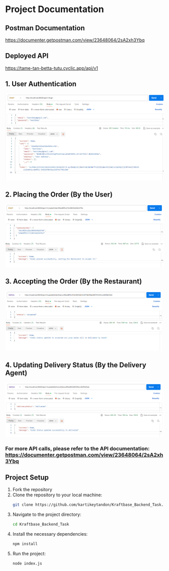 # Project Documentation

## Postman Documentation
https://documenter.getpostman.com/view/23648064/2sA2xh3Ybq

## Deployed API
https://tame-tan-betta-tutu.cyclic.app/api/v1

## 1. User Authentication
<img src='./postman screenshots/Login.png'>

## 2. Placing the Order (By the User)
<img src='./postman screenshots/PlaceOrder.png'>

## 3. Accepting the Order (By the Restaurant)
<img src='./postman screenshots/AcceptOrder.png'>

## 4. Updating Delivery Status (By the Delivery Agent)
<img src='./postman screenshots/OrderStatus.png'>


### For more API calls, please refer to the API documentation: https://documenter.getpostman.com/view/23648064/2sA2xh3Ybq


## Project Setup

1. Fork the repository
2. Clone the repository to your local machine:
   ```sh
   git clone https://github.com/kartikeytandon/Kraftbase_Backend_Task.git
3. Navigate to the project directory:
    ```sh 
    cd Kraftbase_Backend_Task
4. Install the necessary dependencies:
    ```sh 
    npm install
5. Run the project:
    ```sh
    node index.js
